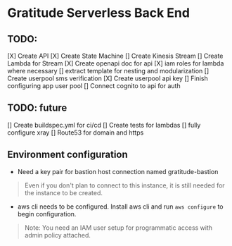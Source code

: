 # Gratitude Serverless Back End

## TODO:
[X] Create API
[X] Create State Machine
[] Create Kinesis Stream
[] Create Lambda for Stream
[X] Create openapi doc for api
[X] iam roles for lambda where necessary
[] extract template for nesting and modularization
[] Create userpool sms verification
[X] Create userpool api key
[] Finish configuring app user pool
[] Connect cognito to api for auth

## TODO: future
[] Create buildspec.yml for ci/cd
[] Create tests for lambdas
[] fully configure xray
[] Route53 for domain and https

## Environment configuration
- Need a key pair for bastion host connection named gratitude-bastion

> Even if you don't plan to connect to this instance, it is still needed for the instance to be created.

- aws cli needs to be configured. Install aws cli and run `aws configure` to begin configuration.

> Note: You need an IAM user setup for programmatic access with admin policy attached.

